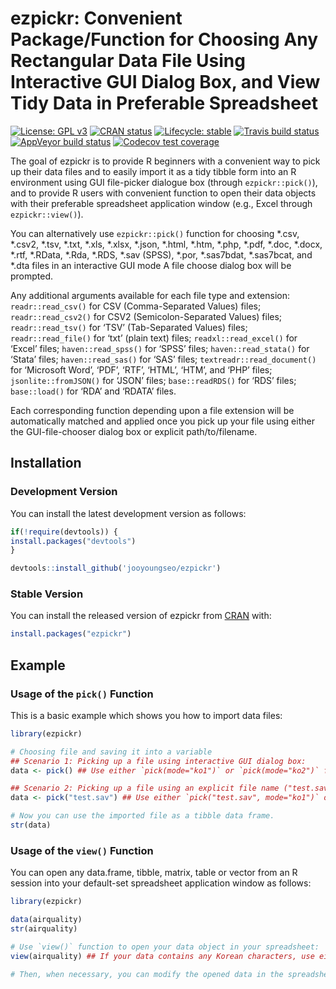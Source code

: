 
# ezpickr: Convenient Package/Function for Choosing Any Rectangular Data File Using Interactive GUI Dialog Box, and View Tidy Data in Preferable Spreadsheet

[![License: GPL
v3](https://img.shields.io/badge/License-GPL%20v3-blue.svg)](http://www.gnu.org/licenses/gpl-3.0)
[![CRAN
status](https://www.r-pkg.org/badges/version/ezpickr)](https://cran.r-project.org/package=ezpickr)
[![Lifecycle:
stable](https://img.shields.io/badge/lifecycle-stable-brightgreen.svg)](https://www.tidyverse.org/lifecycle/#stable)
[![Travis build
status](https://travis-ci.org/jooyoungseo/ezpickr.svg?branch=master)](https://travis-ci.org/jooyoungseo/ezpickr)
[![AppVeyor build
status](https://ci.appveyor.com/api/projects/status/github/jooyoungseo/ezpickr?branch=master&svg=true)](https://ci.appveyor.com/project/jooyoungseo/ezpickr)
[![Codecov test
coverage](https://codecov.io/gh/jooyoungseo/ezpickr/branch/master/graph/badge.svg)](https://codecov.io/gh/jooyoungseo/ezpickr?branch=master)

The goal of ezpickr is to provide R beginners with a convenient way to
pick up their data files and to easily import it as a tidy tibble form
into an R environment using GUI file-picker dialogue box (through
`ezpickr::pick()`), and to provide R users with convenient function to
open their data objects with their preferable spreadsheet application
window (e.g., Excel through `ezpickr::view()`).

You can alternatively use `ezpickr::pick()` function for choosing *.csv,
*.csv2, *.tsv, *.txt, *.xls, *.xlsx, *.json, *.html, *.htm, *.php,
*.pdf, *.doc, *.docx, *.rtf, *.RData, *.Rda, *.RDS, *.sav (SPSS), *.por,
*.sas7bdat, *.sas7bcat, and *.dta files in an interactive GUI mode A
file choose dialog box will be prompted.

Any additional arguments available for each file type and extension:
`readr::read_csv()` for CSV (Comma-Separated Values) files;
`readr::read_csv2()` for CSV2 (Semicolon-Separated Values) files;
`readr::read_tsv()` for ‘TSV’ (Tab-Separated Values) files;
`readr::read_file()` for ‘txt’ (plain text) files;
`readxl::read_excel()` for ‘Excel’ files; `haven::read_spss()` for
‘SPSS’ files; `haven::read_stata()` for ‘Stata’ files;
`haven::read_sas()` for ‘SAS’ files; `textreadr::read_document()` for
‘Microsoft Word’, ‘PDF’, ‘RTF’, ‘HTML’, ‘HTM’, and ‘PHP’ files;
`jsonlite::fromJSON()` for ‘JSON’ files; `base::readRDS()` for ‘RDS’
files; `base::load()` for ‘RDA’ and ‘RDATA’ files.

Each corresponding function depending upon a file extension will be
automatically matched and applied once you pick up your file using
either the GUI-file-chooser dialog box or explicit path/to/filename.

## Installation

### Development Version

You can install the latest development version as follows:

``` r
if(!require(devtools)) {
install.packages("devtools")
}

devtools::install_github('jooyoungseo/ezpickr')
```

### Stable Version

You can install the released version of ezpickr from
[CRAN](https://CRAN.R-project.org) with:

``` r
install.packages("ezpickr")
```

## Example

### Usage of the `pick()` Function

This is a basic example which shows you how to import data files:

``` r
library(ezpickr)

# Choosing file and saving it into a variable
## Scenario 1: Picking up a file using interactive GUI dialog box:
data <- pick() ## Use either `pick(mode="ko1")` or `pick(mode="ko2")` for Korean R users.

## Scenario 2: Picking up a file using an explicit file name ("test.sav" in the example below; however, you can feed other files through this function such as *.SAS, *.DTA, *.csv, *.csv2, *.tsv, *.xlsx, *.txt, *.html, webpage URL containing table, *.json, *.Rda, *.Rdata, and more):
data <- pick("test.sav") ## Use either `pick("test.sav", mode="ko1")` or `pick("test.sav", mode="ko2")` for Korean R users.

# Now you can use the imported file as a tibble data frame.
str(data)
```

### Usage of the `view()` Function

You can open any data.frame, tibble, matrix, table or vector from an R
session into your default-set spreadsheet application window as follows:

``` r
library(ezpickr)

data(airquality)
str(airquality)

# Use `view()` function to open your data object in your spreadsheet:
view(airquality) ## If your data contains any Korean characters, use either `view(data_frame, mode="ko1")` or `view(data_frame, mode="ko2")`.

# Then, when necessary, you can modify the opened data in the spreadsheet and save it as a new data.
```

